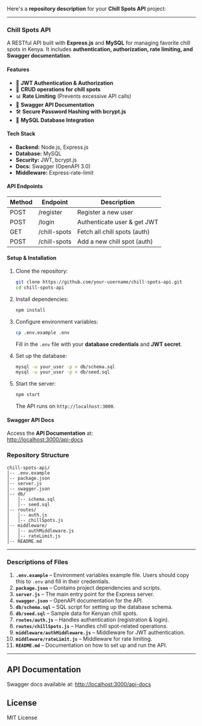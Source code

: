 Here's a **repository description** for your **Chill Spots API** project:

---

### **Chill Spots API**
A RESTful API built with **Express.js** and **MySQL** for managing favorite chill spots in Kenya. It includes **authentication, authorization, rate limiting, and Swagger documentation**.

#### **Features**
- 🔐 **JWT Authentication & Authorization**
- 📌 **CRUD operations for chill spots**
- 📊 **Rate Limiting** (Prevents excessive API calls)
- 📜 **Swagger API Documentation**
- 🛠️ **Secure Password Hashing with bcrypt.js**
- 📡 **MySQL Database Integration**

#### **Tech Stack**
- **Backend:** Node.js, Express.js
- **Database:** MySQL
- **Security:** JWT, bcrypt.js
- **Docs:** Swagger (OpenAPI 3.0)
- **Middleware:** Express-rate-limit

#### **API Endpoints**

| Method | Endpoint        | Description                     |
|--------|----------------|---------------------------------|
| POST   | /register      | Register a new user            |
| POST   | /login         | Authenticate user & get JWT    |
| GET    | /chill-spots   | Fetch all chill spots (auth)   |
| POST   | /chill-spots   | Add a new chill spot (auth)    |

#### **Setup & Installation**
1. Clone the repository:  
   ```sh
   git clone https://github.com/your-username/chill-spots-api.git
   cd chill-spots-api
   ```
2. Install dependencies:  
   ```sh
   npm install
   ```
3. Configure environment variables:  
   ```sh
   cp .env.example .env
   ```
   Fill in the `.env` file with your **database credentials** and **JWT secret**.

4. Set up the database:  
   ```sh
   mysql -u your_user -p < db/schema.sql
   mysql -u your_user -p < db/seed.sql
   ```

5. Start the server:  
   ```sh
   npm start
   ```
   The API runs on `http://localhost:3000`.

#### **Swagger API Docs**
Access the **API Documentation** at:  
[http://localhost:3000/api-docs](http://localhost:3000/api-docs)


### **Repository Structure**
```
chill-spots-api/
│-- .env.example
│-- package.json
│-- server.js
│-- swagger.json
│-- db/
│   │-- schema.sql
│   │-- seed.sql
│-- routes/
│   │-- auth.js
│   │-- chillSpots.js
│-- middleware/
│   │-- authMiddleware.js
│   │-- rateLimit.js
│-- README.md
```

---

### **Descriptions of Files**
1. **`.env.example`** – Environment variables example file. Users should copy this to `.env` and fill in their credentials.
2. **`package.json`** – Contains project dependencies and scripts.
3. **`server.js`** – The main entry point for the Express server.
4. **`swagger.json`** – OpenAPI documentation for the API.
5. **`db/schema.sql`** – SQL script for setting up the database schema.
6. **`db/seed.sql`** – Sample data for Kenyan chill spots.
7. **`routes/auth.js`** – Handles authentication (registration & login).
8. **`routes/chillSpots.js`** – Handles chill spot-related operations.
9. **`middleware/authMiddleware.js`** – Middleware for JWT authentication.
10. **`middleware/rateLimit.js`** – Middleware for rate limiting.
11. **`README.md`** – Documentation on how to set up and run the API.

---

## API Documentation
Swagger docs available at: [http://localhost:3000/api-docs](http://localhost:3000/api-docs)

## License
MIT License
```

